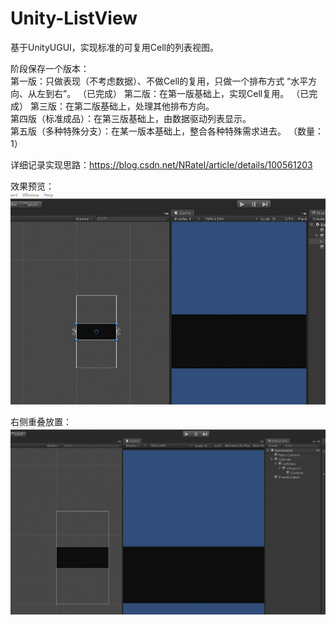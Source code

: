 # Unity-ListView
  基于UnityUGUI，实现标准的可复用Cell的列表视图。  
  
阶段保存一个版本：  
  第一版：只做表现（不考虑数据）、不做Cell的复用，只做一个排布方式 “水平方向、从左到右”。  （已完成）
  第二版：在第一版基础上，实现Cell复用。 （已完成）
  第三版：在第二版基础上，处理其他排布方向。  
  第四版（标准成品）：在第三版基础上，由数据驱动列表显示。  
  第五版（多种特殊分支）：在某一版本基础上，整合各种特殊需求进去。  （数量：1）
 
详细记录实现思路：https://blog.csdn.net/NRatel/article/details/100561203   

效果预览：  
![alt text](https://github.com/NRatel/Unity-ListView/blob/master/demonstration/list2.gif)  

右侧重叠放置：  
![alt text](https://github.com/NRatel/Unity-ListView/blob/master/demonstration/listS1.gif)

